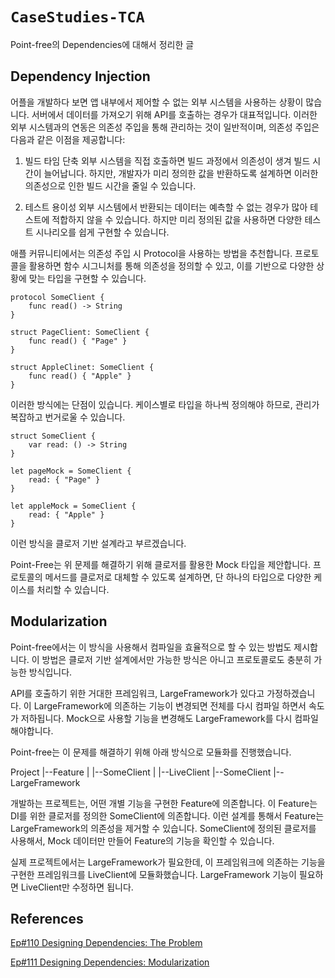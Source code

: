 # ``CaseStudies-TCA``

Point-free의 Dependencies에 대해서 정리한 글

## Dependency Injection

어플을 개발하다 보면 앱 내부에서 제어할 수 없는 외부 시스템을 사용하는 상황이 많습니다. 서버에서 데이터를 가져오기 위해 API를 호출하는 경우가 대표적입니다. 이러한 외부 시스템과의 연동은 의존성 주입을 통해 관리하는 것이 일반적이며, 의존성 주입은 다음과 같은 이점을 제공합니다:

1. 빌드 타임 단축
외부 시스템을 직접 호출하면 빌드 과정에서 의존성이 생겨 빌드 시간이 늘어납니다. 하지만, 개발자가 미리 정의한 값을 반환하도록 설계하면 이러한 의존성으로 인한 빌드 시간을 줄일 수 있습니다.

2. 테스트 용이성
외부 시스템에서 반환되는 데이터는 예측할 수 없는 경우가 많아 테스트에 적합하지 않을 수 있습니다. 하지만 미리 정의된 값을 사용하면 다양한 테스트 시나리오를 쉽게 구현할 수 있습니다. 

애플 커뮤니티에서는 의존성 주입 시 Protocol을 사용하는 방법을 추천합니다.
프로토콜을 활용하면 함수 시그니처를 통해 의존성을 정의할 수 있고, 이를 기반으로 다양한 상황에 맞는 타입을 구현할 수 있습니다. 

```
protocol SomeClient {
    func read() -> String
}

struct PageClient: SomeClient {
    func read() { "Page" }
}

struct AppleClinet: SomeClient {
    func read() { "Apple" }
}
```

이러한 방식에는 단점이 있습니다. 케이스별로 타입을 하나씩 정의해야 하므로, 관리가 복잡하고 번거로울 수 있습니다. 


```
struct SomeClient {
    var read: () -> String 
}

let pageMock = SomeClient {
    read: { "Page" }
}

let appleMock = SomeClient {
    read: { "Apple" }
}
```

이런 방식을 클로저 기반 설계라고 부르겠습니다. 

Point-Free는 위 문제를 해결하기 위해 클로저를 활용한 Mock 타입을 제안합니다. 프로토콜의 메서드를 클로저로 대체할 수 있도록 설계하면, 단 하나의 타입으로 다양한 케이스를 처리할 수 있습니다. 

## Modularization

Point-free에서는 이 방식을 사용해서 컴파일을 효율적으로 할 수 있는 방법도 제시합니다. 이 방법은 클로저 기반 설계에서만 가능한 방식은 아니고 프로토콜로도 충분히 가능한 방식입니다. 

API를 호출하기 위한 거대한 프레임워크, LargeFramework가 있다고 가정하겠습니다. 이 LargeFramework에 의존하는 기능이 변경되면 전체를 다시 컴파일 하면서 속도가 저하됩니다. Mock으로 사용할 기능을 변경해도 LargeFramework를 다시 컴파일해야합니다.

Point-free는 이 문제를 해결하기 위해 아래 방식으로 모듈화를 진행했습니다.

Project 
|--Feature
|   |--SomeClient
|
|--LiveClient
    |--SomeClient
    |--LargeFramework

개발하는 프로젝트는, 어떤 개별 기능을 구현한 Feature에 의존합니다. 이 Feature는 DI를 위한 클로저를 정의한 SomeClient에 의존합니다. 이런 설계를 통해서 Feature는 LargeFramework의 의존성을 제거할 수 있습니다. SomeClient에 정의된 클로저를 사용해서, Mock 데이터만 만들어 Feature의 기능을 확인할 수 있습니다. 

실제 프로젝트에서는 LargeFramework가 필요한데, 이 프레임워크에 의존하는 기능을 구현한 프레임워크를 LiveClient에 모듈화했습니다. LargeFramework 기능이 필요하면 LiveClient만 수정하면 됩니다. 




## References

 [Ep#110 Designing Dependencies: The Problem](https://www.pointfree.co/collections/dependencies/designing-dependencies/ep110-designing-dependencies-the-problem)

 [Ep#111 Designing Dependencies: Modularization](https://www.pointfree.co/collections/dependencies/designing-dependencies/ep111-designing-dependencies-modularization)
